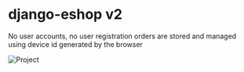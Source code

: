 # django-eshop v2

No user accounts, no user registration
orders are stored and managed using device id generated by the browser

![Project](gifs/3-cart.gif)
